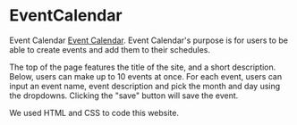 # EventCalendar
Event Calendar
[Event Calendar](sanjanaven.github.io/EventCalendar/).
Event Calendar's purpose is for users to be able to create events and add them to their schedules. 

The top of the page features the title of the site, and a short description. Below, users can make up to 10 events at once. For each event, users can input an event name, event description and pick the month and day using the dropdowns. Clicking the "save" button will save the event. 

We used HTML and CSS to code this website. 

